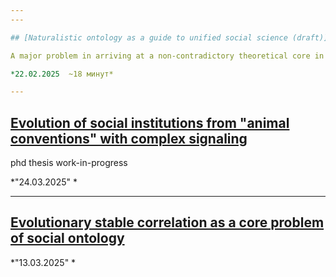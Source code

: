 ```yaml
---
---

## [Naturalistic ontology as a guide to unified social science (draft)](disser_test)

A major problem in arriving at a non-contradictory theoretical core in sociology is the *lack of ontological constraints on concepts*. It implies insufficient empirical data substantiation, as well as a lack of commitment criteria for evaluating whether a concept is adequately substantiated or not.

*22.02.2025  ~18 минут*

---
```


## [Evolution of social institutions from "animal conventions" with complex signaling](phd-draft)

phd thesis work-in-progress

*"24.03.2025" *

---

## [Evolutionary stable correlation as a core problem of social ontology](correlation-evolution)



*"13.03.2025" *

